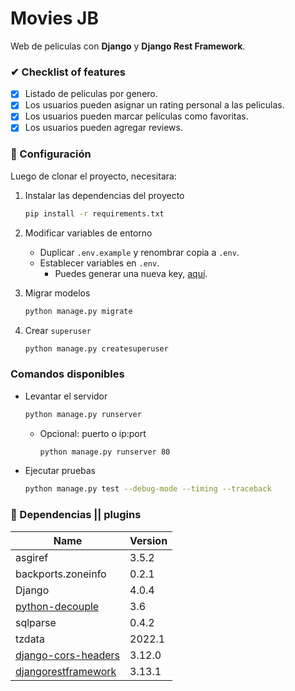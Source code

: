 # Movies JB
Web de peliculas con **Django** y **Django Rest Framework**.

### ✔ Checklist of features
- [X] Listado de peliculas por genero.
- [X] Los usuarios pueden asignar un rating personal a las peliculas.
- [X] Los usuarios pueden marcar películas como favoritas.
- [X] Los usuarios pueden agregar reviews.

### 🚧 Configuración
Luego de clonar el proyecto, necesitara:
1. Instalar las dependencias del proyecto
    ```bash
    pip install -r requirements.txt
    ```

2. Modificar variables de entorno
    - Duplicar `.env.example` y renombrar copia a `.env`.
    - Establecer variables en `.env`.
      - Puedes generar una nueva key, [aquí](https://djecrety.ir/).

3. Migrar modelos
    ```bash
    python manage.py migrate
    ```

4. Crear `superuser`
    ```bash
    python manage.py createsuperuser
    ```

### Comandos disponibles
- Levantar el servidor
    ```bash
    python manage.py runserver
    ```
    - Opcional: puerto o ip:port
        ```bash
        python manage.py runserver 80
        ```
- Ejecutar pruebas
    ```bash
    python manage.py test --debug-mode --timing --traceback
    ```

### 🧰 Dependencias || plugins
| Name | Version |
| ---- | ---- |
| asgiref | 3.5.2 |
| backports.zoneinfo | 0.2.1 |
| Django | 4.0.4 |
| [python-decouple](https://pypi.org/project/python-decouple/) | 3.6 |
| sqlparse | 0.4.2 |
| tzdata | 2022.1 |
| [django-cors-headers](https://pypi.org/project/django-cors-headers/) | 3.12.0 |
| [djangorestframework](https://www.django-rest-framework.org/) | 3.13.1 |